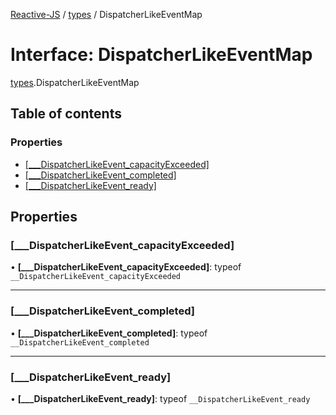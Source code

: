 [Reactive-JS](../README.md) / [types](../modules/types.md) / DispatcherLikeEventMap

# Interface: DispatcherLikeEventMap

[types](../modules/types.md).DispatcherLikeEventMap

## Table of contents

### Properties

- [[\_\_\_DispatcherLikeEvent\_capacityExceeded]](types.DispatcherLikeEventMap.md#[___dispatcherlikeevent_capacityexceeded])
- [[\_\_\_DispatcherLikeEvent\_completed]](types.DispatcherLikeEventMap.md#[___dispatcherlikeevent_completed])
- [[\_\_\_DispatcherLikeEvent\_ready]](types.DispatcherLikeEventMap.md#[___dispatcherlikeevent_ready])

## Properties

### [\_\_\_DispatcherLikeEvent\_capacityExceeded]

• **[\_\_\_DispatcherLikeEvent\_capacityExceeded]**: typeof `__DispatcherLikeEvent_capacityExceeded`

___

### [\_\_\_DispatcherLikeEvent\_completed]

• **[\_\_\_DispatcherLikeEvent\_completed]**: typeof `__DispatcherLikeEvent_completed`

___

### [\_\_\_DispatcherLikeEvent\_ready]

• **[\_\_\_DispatcherLikeEvent\_ready]**: typeof `__DispatcherLikeEvent_ready`
